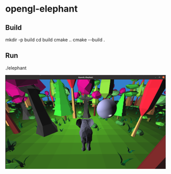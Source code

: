 # opengl-elephant


## Build

mkdir -p build
cd build
cmake ..
cmake --build .

## Run
./elephant

![Alt](opengl-elephant.png?raw=true "OpenGL Elephant")